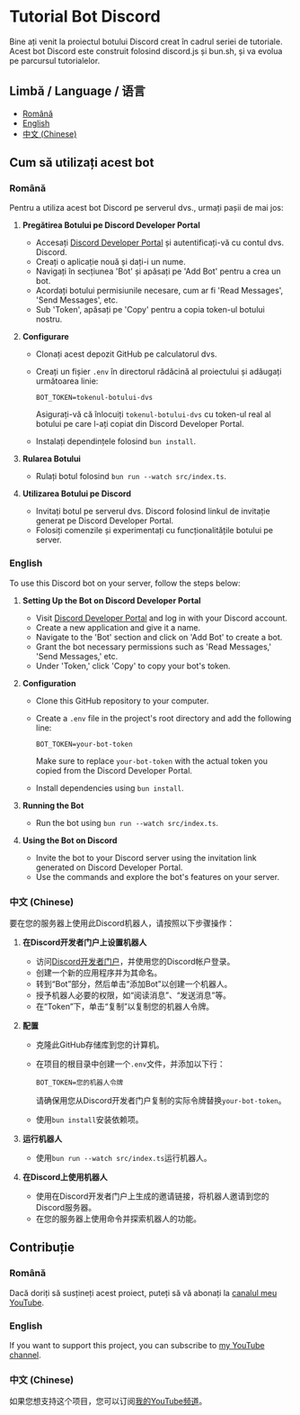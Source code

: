 # Tutorial Bot Discord

Bine ați venit la proiectul botului Discord creat în cadrul seriei de tutoriale. Acest bot Discord este construit folosind discord.js și bun.sh, și va evolua pe parcursul tutorialelor.

## Limbă / Language / 语言

- [Română](#Română)
- [English](#English)
- [中文 (Chinese)](#中文)

## Cum să utilizați acest bot

### Română

Pentru a utiliza acest bot Discord pe serverul dvs., urmați pașii de mai jos:

1. **Pregătirea Botului pe Discord Developer Portal**

   - Accesați [Discord Developer Portal](https://discord.dev) și autentificați-vă cu contul dvs. Discord.
   - Creați o aplicație nouă și dați-i un nume.
   - Navigați în secțiunea 'Bot' și apăsați pe 'Add Bot' pentru a crea un bot.
   - Acordați botului permisiunile necesare, cum ar fi 'Read Messages', 'Send Messages', etc.
   - Sub 'Token', apăsați pe 'Copy' pentru a copia token-ul botului nostru.

2. **Configurare**

   - Clonați acest depozit GitHub pe calculatorul dvs.
   - Creați un fișier `.env` în directorul rădăcină al proiectului și adăugați următoarea linie:

     ```
     BOT_TOKEN=tokenul-botului-dvs
     ```

     Asigurați-vă că înlocuiți `tokenul-botului-dvs` cu token-ul real al botului pe care l-ați copiat din Discord Developer Portal.

   - Instalați dependințele folosind `bun install`.

3. **Rularea Botului**

   - Rulați botul folosind `bun run --watch src/index.ts`.

4. **Utilizarea Botului pe Discord**

   - Invitați botul pe serverul dvs. Discord folosind linkul de invitație generat pe Discord Developer Portal.
   - Folosiți comenzile și experimentați cu funcționalitățile botului pe server.

### English

To use this Discord bot on your server, follow the steps below:

1. **Setting Up the Bot on Discord Developer Portal**

   - Visit [Discord Developer Portal](https://discord.dev) and log in with your Discord account.
   - Create a new application and give it a name.
   - Navigate to the 'Bot' section and click on 'Add Bot' to create a bot.
   - Grant the bot necessary permissions such as 'Read Messages,' 'Send Messages,' etc.
   - Under 'Token,' click 'Copy' to copy your bot's token.

2. **Configuration**

   - Clone this GitHub repository to your computer.
   - Create a `.env` file in the project's root directory and add the following line:

     ```
     BOT_TOKEN=your-bot-token
     ```

     Make sure to replace `your-bot-token` with the actual token you copied from the Discord Developer Portal.

   - Install dependencies using `bun install`.

3. **Running the Bot**

   - Run the bot using `bun run --watch src/index.ts`.

4. **Using the Bot on Discord**

   - Invite the bot to your Discord server using the invitation link generated on Discord Developer Portal.
   - Use the commands and explore the bot's features on your server.

### 中文 (Chinese)

要在您的服务器上使用此Discord机器人，请按照以下步骤操作：

1. **在Discord开发者门户上设置机器人**

   - 访问[Discord开发者门户](https://discord.dev)，并使用您的Discord帐户登录。
   - 创建一个新的应用程序并为其命名。
   - 转到“Bot”部分，然后单击“添加Bot”以创建一个机器人。
   - 授予机器人必要的权限，如“阅读消息”、“发送消息”等。
   - 在“Token”下，单击“复制”以复制您的机器人令牌。

2. **配置**

   - 克隆此GitHub存储库到您的计算机。
   - 在项目的根目录中创建一个`.env`文件，并添加以下行：

     ```
     BOT_TOKEN=您的机器人令牌
     ```

     请确保用您从Discord开发者门户复制的实际令牌替换`your-bot-token`。

   - 使用`bun install`安装依赖项。

3. **运行机器人**

   - 使用`bun run --watch src/index.ts`运行机器人。

4. **在Discord上使用机器人**

   - 使用在Discord开发者门户上生成的邀请链接，将机器人邀请到您的Discord服务器。
   - 在您的服务器上使用命令并探索机器人的功能。

## Contribuție

### Română

Dacă doriți să susțineți acest proiect, puteți să vă abonați la [canalul meu YouTube](https://youtube.com/@wolfy01).

### English

If you want to support this project, you can subscribe to [my YouTube channel](https://youtube.com/@wolfy01).

### 中文 (Chinese)

如果您想支持这个项目，您可以订阅[我的YouTube频道](https://youtube.com/@wolfy01)。
